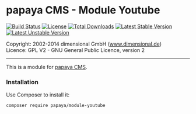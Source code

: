 # papaya CMS - Module Youtube

[![Build Status](https://travis-ci.org/papayaCMS/papayacms-module-youtube.svg?branch=master)](https://travis-ci.org/papayaCMS/papayacms-youtube)
[![License](https://poser.pugx.org/papaya/module-youtube/license.svg)](https://packagist.org/packages/papaya/module-youtube)
[![Total Downloads](https://poser.pugx.org/papaya/module-youtube/downloads.svg)](https://packagist.org/packages/papaya/module-youtube)
[![Latest Stable Version](https://poser.pugx.org/papaya/module-youtube/v/stable.svg)](https://packagist.org/packages/papaya/module-youtube)
[![Latest Unstable Version](https://poser.pugx.org/papaya/module-youtube/v/unstable.svg)](https://packagist.org/packages/papaya/module-youtube)

Copyright: 2002-2014 dimensional GmbH (www.dimensional.de)<br/>
Licence: GPL V2 - GNU General Public Licence, version 2

-----------------------------------------------------------------------

This is a module for [papaya CMS](http://www.papaya.cms.com/).

### Installation

Use Composer to install it:

```
composer require papaya/module-youtube
```
